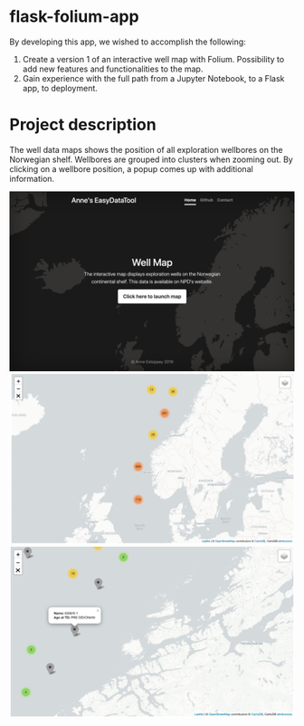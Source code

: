 # flask-folium-app
By developing this app, we wished to accomplish the following:

1. Create a version 1 of an interactive well map with Folium. Possibility to add new features and functionalities to the map.
2. Gain experience with the full path from a Jupyter Notebook, to a Flask app, to deployment.

# Project description
The well data maps shows the position of all exploration wellbores on the Norwegian shelf. Wellbores are grouped into clusters when zooming out. By clicking on a wellbore position, a popup comes up with additional information. 
<br>
  <p style="text-align:center;">
    <img src="static/images/foliumapp_screenshot1.jpg" class="centerImage" width="700">
    <img src="static/images/foliumapp_screenshot2.jpg" class="centerImage" width="700">
    <img src="static/images/foliumapp_screenshot3.jpg" class="centerImage" width="700">
  </p>
<br>
